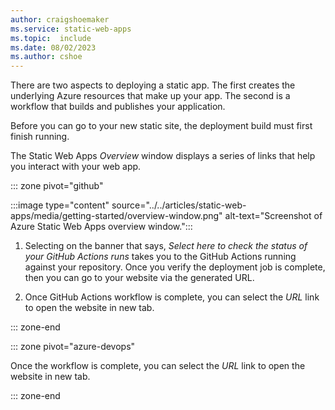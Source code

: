 ```yaml
---
author: craigshoemaker
ms.service: static-web-apps
ms.topic:  include
ms.date: 08/02/2023
ms.author: cshoe
---
```


There are two aspects to deploying a static app. The first creates the underlying Azure resources that make up your app. The second is a workflow that builds and publishes your application.

Before you can go to your new static site, the deployment build must first finish running.

The Static Web Apps *Overview* window displays a series of links that help you interact with your web app.

::: zone pivot="github"

:::image type="content" source="../../articles/static-web-apps/media/getting-started/overview-window.png" alt-text="Screenshot of Azure Static Web Apps overview window.":::

1. Selecting on the banner that says, _Select here to check the status of your GitHub Actions runs_ takes you to the GitHub Actions running against your repository. Once you verify the deployment job is complete, then you can go to your website via the generated URL.

1. Once GitHub Actions workflow is complete, you can select the _URL_ link to open the website in new tab.

::: zone-end

::: zone pivot="azure-devops"

Once the  workflow is complete, you can select the _URL_ link to open the website in new tab.

::: zone-end